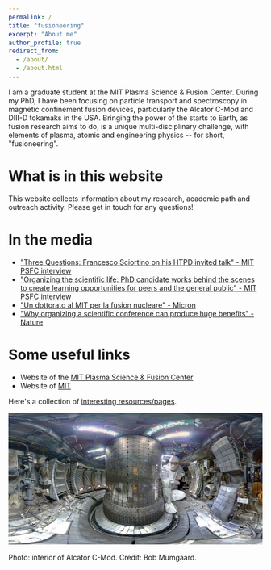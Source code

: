 ```yaml
---
permalink: /
title: "fusioneering"
excerpt: "About me"
author_profile: true
redirect_from: 
  - /about/
  - /about.html
---
```


I am a graduate student at the MIT Plasma Science & Fusion Center. During my PhD, I have been focusing on particle transport and spectroscopy in magnetic confinement fusion devices, particularly the Alcator C-Mod and DIII-D tokamaks in the USA. Bringing the power of the starts to Earth, as fusion research aims to do, is a unique multi-disciplinary challenge, with elements of plasma, atomic and engineering physics -- for short, "fusioneering".


What is in this website
=======================
This website collects information about my research, academic path and outreach activity. Please get in touch for any questions!



In the media
============
* ["Three Questions: Francesco Sciortino on his HTPD invited talk" - MIT PSFC interview](https://www.psfc.mit.edu/news/2020/three-questions-francesco-sciortino-on-his-htpd-invited-talk)
* ["Organizing the scientific life: PhD candidate works behind the scenes to create learning opportunities for peers and the general public" - MIT PSFC interview](https://www.psfc.mit.edu/news/2018/francesco-sciortino-organizing-the-scientific-life)
* ["Un dottorato al MIT per la fusion nucleare" - Micron](https://www.rivistamicron.it/approfondimenti/un-dottorato-al-mit-per-la-fusione-nucleare/)
* ["Why organizing a scientific conference can produce huge benefits" - Nature](https://www.nature.com/articles/d41586-018-05714-9?utm_source=fbk_nnc&utm_medium=social&utm_campaign=naturenews&sf193884577=1)


Some useful links
=================

* Website of the [MIT Plasma Science & Fusion Center](https://www.psfc.mit.edu/)
* Website of [MIT](www.mit.edu)


Here's a collection of [interesting resources/pages](http://fsciortino.github.io/pages/interesting_things.md).



<img src="https://github.com/fsciortino/fsciortino.github.io/blob/master/files/cmod_fig.png">

Photo: interior of Alcator C-Mod. Credit: Bob Mumgaard.

